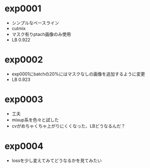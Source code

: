 # exp0001
 * シンプルなベースライン
 * cutmix
 * マスク有りptach画像のみ使用
 * LB 0.922

# exp0002
 * exp0001にbatchの20%にはマスクなしの画像を追加するように変更
 * LB 0.923

# exp0003
 * 工夫
 * mixup系を色々と試した
 * cvがめちゃくちゃ上がりにくくなった、LBどうなるんだ？

# exp0004
 * lossを少し変えてみてどうなるかを見てみたい
